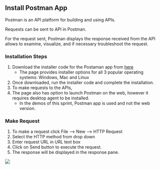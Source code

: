 ## Install Postman App

Postman is an API platform for building and using APIs.

Requests can be sent to API in Postman.

For the request sent, Postman displays the response received from the API allows to examine, visualize, and if necessary troubleshoot the request.

### Installation Steps

1. Download the installer code for the Postaman app from [here](https://www.postman.com/downloads/)
    - The page provides installer options for all 3 popular operating systems: Windows, Mac and Linux
2. Once downloaded, run the installer code and complete the installation.
3. To make requests to the APIs, 
4. The page also has option to launch Postman on the web, however it requires desktop agent to be installed.
    - In the demos of this sprint, Postman app is used and not the web version.

### Make Request

1. To make a request click File --> New --> HTTP Request
2. Select the HTTP method from drop down
3. Enter request URL in URL text box
4. Click on Send button to execute the request.
5. The response will be displayed in the response pane.

![](./postman-app.png)

